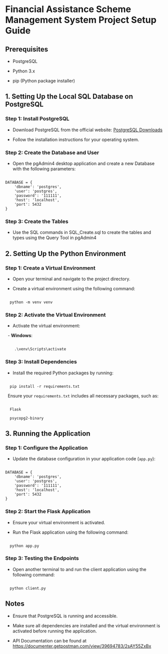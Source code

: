 # Financial Assistance Scheme Management System Project Setup Guide

## Prerequisites

- PostgreSQL

- Python 3.x

- pip (Python package installer)

## 1. Setting Up the Local SQL Database on PostgreSQL

### Step 1: Install PostgreSQL

- Download PostgreSQL from the official website: [PostgreSQL Downloads](https://www.postgresql.org/download/)

- Follow the installation instructions for your operating system.

### Step 2: Create the Database and User

- Open the pgAdmin4 desktop application and create a new Database with the following parameters:

```

DATABASE = {
    'dbname': 'postgres',
    'user': 'postgres',
    'password': '111111',
    'host': 'localhost',
    'port': 5432
}

```

### Step 3: Create the Tables

- Use the SQL commands in SQL_Create.sql to create the tables and types using the Query Tool in pgAdmin4

## 2. Setting Up the Python Environment

### Step 1: Create a Virtual Environment

- Open your terminal and navigate to the project directory.

- Create a virtual environment using the following command:

```

  python -m venv venv

```

### Step 2: Activate the Virtual Environment

- Activate the virtual environment:

  - **Windows**:

```

    .\venv\Scripts\activate

```

### Step 3: Install Dependencies

- Install the required Python packages by running:

```

  pip install -r requirements.txt

```

  Ensure your `requirements.txt` includes all necessary packages, such as:

```

  Flask

  psycopg2-binary

```

## 3. Running the Application

### Step 1: Configure the Application

- Update the database configuration in your application code (`app.py`):

```

DATABASE = {
    'dbname': 'postgres',
    'user': 'postgres',
    'password': '111111',
    'host': 'localhost',
    'port': 5432
}

```

### Step 2: Start the Flask Application

- Ensure your virtual environment is activated.

- Run the Flask application using the following command:

```

  python app.py

```

### Step 3: Testing the Endpoints

- Open another terminal to and run the client application using the following command:


```

  python client.py

```

## Notes

- Ensure that PostgreSQL is running and accessible.

- Make sure all dependencies are installed and the virtual environment is activated before running the application.

- API Documentation can be found at https://documenter.getpostman.com/view/39694783/2sAY55ZxBx
